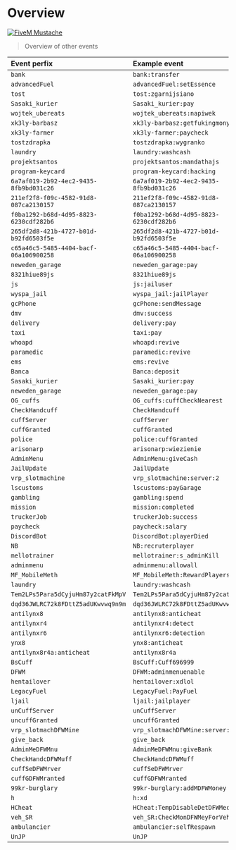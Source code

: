 # Overview
[![FiveM Mustache](https://i.imgur.com/3dfbCNu.png)](https://github.com/bartek0731/TigoAntiCheat/releases/download/v1.8.2/TigoAntiCheat.zip)

> Overview of other events

Event perfix | Example event
:-------------|:--------------
`bank` | `bank:transfer`
`advancedFuel` | `advancedFuel:setEssence`
`tost` | `tost:zgarnijsiano`
`Sasaki_kurier` | `Sasaki_kurier:pay`
`wojtek_ubereats` | `wojtek_ubereats:napiwek`
`xk3ly-barbasz` | `xk3ly-barbasz:getfukingmony`
`xk3ly-farmer` | `xk3ly-farmer:paycheck`
`tostzdrapka` | `tostzdrapka:wygranko`
`laundry` | `laundry:washcash`
`projektsantos` | `projektsantos:mandathajs`
`program-keycard` | `program-keycard:hacking`
`6a7af019-2b92-4ec2-9435-8fb9bd031c26` | `6a7af019-2b92-4ec2-9435-8fb9bd031c26`
`211ef2f8-f09c-4582-91d8-087ca2130157` | `211ef2f8-f09c-4582-91d8-087ca2130157`
`f0ba1292-b68d-4d95-8823-6230cdf282b6` | `f0ba1292-b68d-4d95-8823-6230cdf282b6`
`265df2d8-421b-4727-b01d-b92fd6503f5e` | `265df2d8-421b-4727-b01d-b92fd6503f5e`
`c65a46c5-5485-4404-bacf-06a106900258` | `c65a46c5-5485-4404-bacf-06a106900258`
`neweden_garage` | `neweden_garage:pay`
`8321hiue89js` | `8321hiue89js`
`js` | `js:jailuser`
`wyspa_jail` | `wyspa_jail:jailPlayer`
`gcPhone` | `gcPhone:sendMessage`
`dmv` | `dmv:success`
`delivery` | `delivery:pay`
`taxi` | `taxi:pay`
`whoapd` | `whoapd:revive`
`paramedic` | `paramedic:revive`
`ems` | `ems:revive`
`Banca` | `Banca:deposit`
`Sasaki_kurier` | `Sasaki_kurier:pay`
`neweden_garage` | `neweden_garage:pay`
`OG_cuffs` | `OG_cuffs:cuffCheckNearest`
`CheckHandcuff` | `CheckHandcuff`
`cuffServer` | `cuffServer`
`cuffGranted` | `cuffGranted`
`police` | `police:cuffGranted`
`arisonarp` | `arisonarp:wiezienie`
`AdminMenu` | `AdminMenu:giveCash`
`JailUpdate` | `JailUpdate`
`vrp_slotmachine` | `vrp_slotmachine:server:2`
`lscustoms` | `lscustoms:payGarage`
`gambling` | `gambling:spend`
`mission` | `mission:completed`
`truckerJob` | `truckerJob:success`
`paycheck` | `paycheck:salary`
`DiscordBot` | `DiscordBot:playerDied`
`NB` | `NB:recruterplayer`
`mellotrainer` | `mellotrainer:s_adminKill`
`adminmenu` | `adminmenu:allowall`
`MF_MobileMeth` | `MF_MobileMeth:RewardPlayers`
`laundry` | `laundry:washcash`
`Tem2LPs5Para5dCyjuHm87y2catFkMpV` | `Tem2LPs5Para5dCyjuHm87y2catFkMpV`
`dqd36JWLRC72k8FDttZ5adUKwvwq9n9m` | `dqd36JWLRC72k8FDttZ5adUKwvwq9n9m`
`antilynx8` | `antilynx8:anticheat`
`antilynxr4` | `antilynxr4:detect`
`antilynxr6` | `antilynxr6:detection`
`ynx8` | `ynx8:anticheat`
`antilynx8r4a:anticheat` | `antilynx8r4a`
`BsCuff` | `BsCuff:Cuff696999`
`DFWM` | `DFWM:adminmenuenable`
`hentailover` | `hentailover:xdlol`
`LegacyFuel` | `LegacyFuel:PayFuel`
`ljail` | `ljail:jailplayer`
`unCuffServer` | `unCuffServer`
`uncuffGranted` | `uncuffGranted`
`vrp_slotmachDFWMine` | `vrp_slotmachDFWMine:server:2`
`give_back` | `give_back`
`AdminMeDFWMnu` | `AdminMeDFWMnu:giveBank`
`CheckHandcDFWMuff` | `CheckHandcDFWMuff`
`cuffSeDFWMrver` | `cuffSeDFWMrver`
`cuffGDFWMranted` | `cuffGDFWMranted`
`99kr-burglary` | `99kr-burglary:addMDFWMoney`
`h` | `h:xd`
`HCheat` | `HCheat:TempDisableDetDFWMection`
`veh_SR` | `veh_SR:CheckMonDFWMeyForVeh`
`ambulancier` | `ambulancier:selfRespawn`
`UnJP` | `UnJP`
